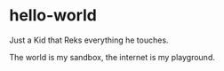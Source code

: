 # hello-world

Just a Kid that Reks everything he touches.

The world is my sandbox, the internet is my playground. 
